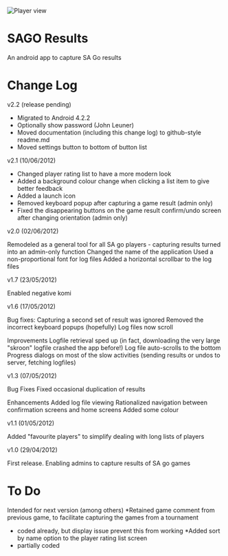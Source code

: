 ![Player view]({https://www.dropbox.com/s/rx42c6tjaagec47/Screenshot_2015-03-11-08-23-52.png} "Player View")

SAGO Results
===========

An android app to capture SA Go results

Change Log
===========

v2.2 (release pending)

* Migrated to Android 4.2.2
* Optionally show password (John Leuner)
* Moved documentation (including this change log) to github-style readme.md
* Moved settings button to bottom of button list

v2.1 (10/06/2012)

* Changed player rating list to have a more modern look
* Added a background colour change when clicking a list item to give better feedback
* Added a launch icon
* Removed keyboard popup after capturing a game result (admin only)
* Fixed the disappearing buttons on the game result confirm/undo screen after changing orientation (admin only)

v2.0 (02/06/2012)

Remodeled as a general tool for all SA go players - capturing results turned into an admin-only function
Changed the name of the application
Used a non-proportional font for log files
Added a horizontal scrollbar to the log files

v1.7 (23/05/2012)

Enabled negative komi

v1.6 (17/05/2012)

Bug fixes:
Capturing a second set of result was ignored
Removed the incorrect keyboard popups (hopefully)
Log files now scroll

Improvements
Logfile retrieval sped up (in fact, downloading the very large "skroon" logfile crashed the app before!)
Log file auto-scrolls to the bottom
Progress dialogs on most of the slow activities (sending results or undos to server, fetching logfiles)

v1.3 (07/05/2012)

Bug Fixes
Fixed occasional duplication of results

Enhancements
Added log file viewing
Rationalized navigation between confirmation screens and home screens
Added some colour

v1.1 (01/05/2012)

Added "favourite players" to simplify dealing with long lists of players

v1.0 (29/04/2012)

First release. Enabling admins to capture results of SA go games

To Do
=====

Intended for next version (among others)
*Retained game comment from previous game, to facilitate capturing the games from a tournament
  * coded already, but display issue prevent this from working
*Added sort by name option to the player rating list screen
  * partially coded

